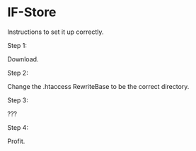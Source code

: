 # IF-Store

Instructions to set it up correctly.

Step 1:

Download.

Step 2:

Change the .htaccess RewriteBase to be the correct directory.

Step 3:

???

Step 4:

Profit.
